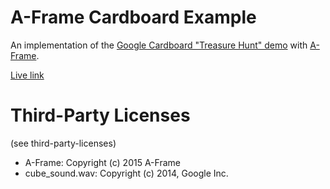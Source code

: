 # A-Frame Cardboard Example

An implementation of the [Google Cardboard "Treasure Hunt" demo](https://developers.google.com/cardboard/android/get-started) with [A-Frame](https://aframe.io/).

[Live link](http://i3games.github.io/aframe-cardboard-demo/)

# Third-Party Licenses

(see third-party-licenses)

* A-Frame: Copyright (c) 2015 A-Frame
* cube_sound.wav: Copyright (c) 2014, Google Inc.
